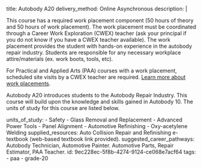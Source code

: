 title: Autobody A20
delivery_method: Online Asynchronous
description: |
  <P>This course has a required work placement component (50 hours of theory and 50 hours of work placement).  The work placement must be coordinated through a Career Work Exploration (CWEX) teacher (ask your principal if you do not know if you have a CWEX teacher available). The work placement provides the student with hands-on experience in the autobody repair industry. Students are responsible for any necessary workplace attire/materials (ex. work boots, tools, etc).</p>
  
  <p>For Practical and Applied Arts (PAA) courses with a work placement, scheduled site visits by a CWEX teacher are required. <a href="/courses/paa-work-placement">Learn more about work placements</a>.</p>
  
  <P>Autobody A20 introduces students to the Autobody Repair Industry. This course will build upon the knowledge and skills gained in Autobody 10. The units of study for this course are listed below.  </p>
units_of_study:
  - Safety
  - Glass Removal and Replacement
  - Advanced Power Tools
  - Panel Alignment
  - Automotive Refinishing
  - Oxy-acetylene Welding
supplied_resources: Auto Collision Repair and Refinishing e-textbook (web-based textbook link provided).
suggested_career_pathways: Autobody Technician, Automotive Painter. Automotive Parts, Repair Estimator, PAA Teacher.
id: 9ec228ec-5f8b-4274-9124-ce068e7acf64
tags:
  - paa
  - grade-20
